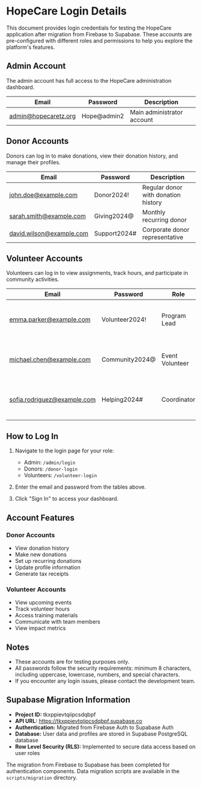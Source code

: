# HopeCare Login Details

This document provides login credentials for testing the HopeCare application after migration from Firebase to Supabase. These accounts are pre-configured with different roles and permissions to help you explore the platform's features.

## Admin Account

The admin account has full access to the HopeCare administration dashboard.

| Email | Password | Description |
|-------|----------|-------------|
| admin@hopecaretz.org | Hope@admin2 | Main administrator account |

## Donor Accounts

Donors can log in to make donations, view their donation history, and manage their profiles.

| Email | Password | Description |
|-------|----------|-------------|
| john.doe@example.com | Donor2024! | Regular donor with donation history |
| sarah.smith@example.com | Giving2024@ | Monthly recurring donor |
| david.wilson@example.com | Support2024# | Corporate donor representative |

## Volunteer Accounts

Volunteers can log in to view assignments, track hours, and participate in community activities.

| Email | Password | Role | Description |
|-------|----------|------|-------------|
| emma.parker@example.com | Volunteer2024! | Program Lead | Has permissions to manage events and teams |
| michael.chen@example.com | Community2024@ | Event Volunteer | Regular volunteer for community events |
| sofia.rodriguez@example.com | Helping2024# | Coordinator | Coordinates volunteer activities and schedules |

## How to Log In

1. Navigate to the login page for your role:
   - Admin: `/admin/login`
   - Donors: `/donor-login`
   - Volunteers: `/volunteer-login`

2. Enter the email and password from the tables above.

3. Click "Sign In" to access your dashboard.

## Account Features

### Donor Accounts
- View donation history
- Make new donations
- Set up recurring donations
- Update profile information
- Generate tax receipts

### Volunteer Accounts
- View upcoming events
- Track volunteer hours
- Access training materials
- Communicate with team members
- View impact metrics

## Notes

- These accounts are for testing purposes only.
- All passwords follow the security requirements: minimum 8 characters, including uppercase, lowercase, numbers, and special characters.
- If you encounter any login issues, please contact the development team.

## Supabase Migration Information

- **Project ID:** tkxppievtqiipcsdqbpf
- **API URL:** https://tkxppievtqiipcsdqbpf.supabase.co
- **Authentication:** Migrated from Firebase Auth to Supabase Auth
- **Database:** User data and profiles are stored in Supabase PostgreSQL database
- **Row Level Security (RLS):** Implemented to secure data access based on user roles

The migration from Firebase to Supabase has been completed for authentication components. Data migration scripts are available in the `scripts/migration` directory.